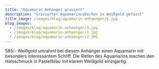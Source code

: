```yaml
---
title: "Aquamarin Anhänger graviert"
description: "Gravierter Aquamarincabochon in Weißgold gefasst"
title_image: /images/blog/aquamarin-anhaenger/4.jpg
blog_images:
  - /images/blog/aquamarin-anhaenger/3.jpg
  - /images/blog/aquamarin-anhaenger/1.jpg
  - /images/blog/aquamarin-anhaenger/2.JPG
---
```

585/- Weißgold umrahmt bei diesem Anhänger einen Aquamarin mit besonders interessantem Schliff. Die Riefen des Aquamarins machen den Halsschmuck in Pastellblau mit klarem Weißgold einzigartig.
